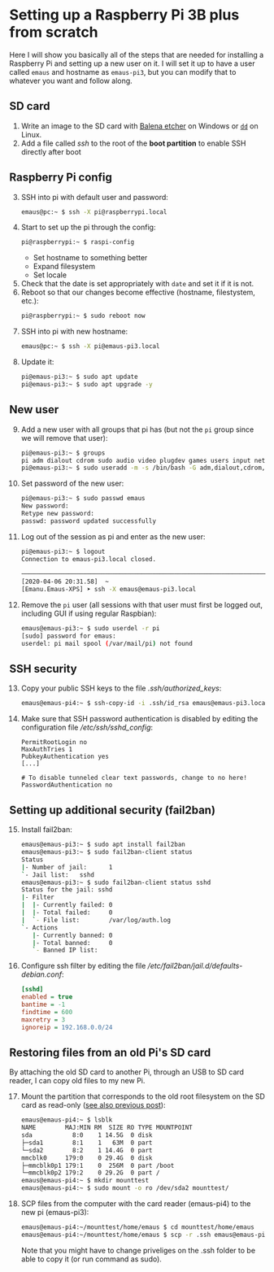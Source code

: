 # Setting up a Raspberry Pi 3B plus from scratch

Here I will show you basically all of the steps that are needed for installing a Raspberry Pi and setting up a new user on it.
I will set it up to have a user called `emaus` and hostname as `emaus-pi3`, but you can modify that to whatever you want and follow along.

## SD card
1. Write an image to the SD card with [Balena etcher](https://www.balena.io/etcher/) on Windows or [`dd`](https://www.raspberrypi.org/documentation/installation/installing-images/linux.md) on Linux.
2. Add a file called *ssh* to the root of the **boot partition** to enable SSH directly after boot

## Raspberry Pi config
3. SSH into pi with default user and password:
    ```bash
    emaus@pc:~ $ ssh -X pi@raspberrypi.local
    ```
4. Start to set up the pi through the config:
    ```bash
    pi@raspberrypi:~ $ raspi-config
    ```
    * Set hostname to something better
    * Expand filesystem
    * Set locale
5. Check that the date is set appropriately with `date` and set it if it is not.
6. Reboot so that our changes become effective (hostname, filestystem, etc.):
    ```bash
    pi@raspberrypi:~ $ sudo reboot now
    ```
7. SSH into pi with new hostname:
    ```bash
    emaus@pc:~ $ ssh -X pi@emaus-pi3.local
    ```
8. Update it:
    ```bash
    pi@emaus-pi3:~ $ sudo apt update
    pi@emaus-pi3:~ $ sudo apt upgrade -y
    ```

## New user
9. Add a new user with all groups that pi has (but not the `pi` group since we will remove that user):
    ```bash
    pi@emaus-pi3:~ $ groups
    pi adm dialout cdrom sudo audio video plugdev games users input netdev gpio i2c spi
    pi@emaus-pi3:~ $ sudo useradd -m -s /bin/bash -G adm,dialout,cdrom,sudo,audio,video,plugdev,games,users,input,netdev,gpio,i2c,spi <username>
    ```
10. Set password of the new user:
    ```bash
    pi@emaus-pi3:~ $ sudo passwd emaus
    New password:
    Retype new password:
    passwd: password updated successfully
    ```
11. Log out of the session as pi and enter as the new user:
    ```bash
    pi@emaus-pi3:~ $ logout
    Connection to emaus-pi3.local closed.
                                                                                                  ✔
    ───────────────────────────────────────────────────────────────────────────────────────────────
    [2020-04-06 20:31.58]  ~
    [Emanu.Emaus-XPS] ➤ ssh -X emaus@emaus-pi3.local
    ```
12. Remove the `pi` user (all sessions with that user must first be logged out, including GUI if using regular Raspbian):
    ```bash
    emaus@emaus-pi3:~ $ sudo userdel -r pi
    [sudo] password for emaus:
    userdel: pi mail spool (/var/mail/pi) not found
    ```

## SSH security
13. Copy your public SSH keys to the file *.ssh/authorized_keys*:
    ```bash
    emaus@emaus-pi4:~ $ ssh-copy-id -i .ssh/id_rsa emaus@emaus-pi3.local
    ```
14. Make sure that SSH password authentication is disabled by editing the configuration file */etc/ssh/sshd_config*:
    ```sshd
    PermitRootLogin no
    MaxAuthTries 1
    PubkeyAuthentication yes
    [...]

    # To disable tunneled clear text passwords, change to no here!
    PasswordAuthentication no
    ```

## Setting up additional security (fail2ban)
15. Install fail2ban:
    ```bash
    emaus@emaus-pi3:~ $ sudo apt install fail2ban
    emaus@emaus-pi3:~ $ sudo fail2ban-client status
    Status
    |- Number of jail:      1
    `- Jail list:   sshd
    emaus@emaus-pi3:~ $ sudo fail2ban-client status sshd
    Status for the jail: sshd
    |- Filter
    |  |- Currently failed: 0
    |  |- Total failed:     0
    |  `- File list:        /var/log/auth.log
    `- Actions
       |- Currently banned: 0
       |- Total banned:     0
       `- Banned IP list:
    ```
16. Configure ssh filter by editing the file */etc/fail2ban/jail.d/defaults-debian.conf*:
    ```ini
    [sshd]
    enabled = true
    bantime = -1
    findtime = 600
    maxretry = 3
    ignoreip = 192.168.0.0/24
    ```

## Restoring files from an old Pi's SD card
By attaching the old SD card to another Pi, through an USB to SD card reader, I can copy old files to my new Pi.

17. Mount the partition that corresponds to the old root filesystem on the SD card as read-only ([see also previous post](20200405_backing_up_sd_card_from_crashed_pi.md)):
    ```bash
    emaus@emaus-pi4:~ $ lsblk
    NAME        MAJ:MIN RM  SIZE RO TYPE MOUNTPOINT
    sda           8:0    1 14.5G  0 disk
    ├─sda1        8:1    1   63M  0 part
    └─sda2        8:2    1 14.4G  0 part
    mmcblk0     179:0    0 29.4G  0 disk
    ├─mmcblk0p1 179:1    0  256M  0 part /boot
    └─mmcblk0p2 179:2    0 29.2G  0 part /
    emaus@emaus-pi4:~ $ mkdir mounttest
    emaus@emaus-pi4:~ $ sudo mount -o ro /dev/sda2 mounttest/
    ```
18. SCP files from the computer with the card reader (emaus-pi4) to the new pi (emaus-pi3):
    ```bash
    emaus@emaus-pi4:~/mounttest/home/emaus $ cd mounttest/home/emaus
    emaus@emaus-pi4:~/mounttest/home/emaus $ scp -r .ssh emaus@emaus-pi3.local:/home/emaus/.ssh
    ```
    Note that you might have to change priveliges on the .ssh folder to be able to copy it (or run command as sudo).